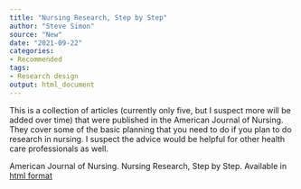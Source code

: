 ```yaml
---
title: "Nursing Research, Step by Step"
author: "Steve Simon"
source: "New"
date: "2021-09-22"
categories:
- Recommended
tags:
- Research design
output: html_document
---
```


This is a collection of articles (currently only five, but I suspect more will be added over time) that were published in the American Journal of Nursing. They cover some of the basic planning that you need to do if you plan to do research in nursing. I suspect the advice would be helpful for other health care professionals as well.

<!---More--->

American Journal of Nursing. Nursing Research, Step by Step. Available in [html format][ajn1]

[ajn1]: https://journals.lww.com/ajnonline/pages/collectiondetails.aspx?TopicalCollectionId=51